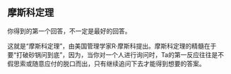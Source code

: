 ## 摩斯科定理

你得到的第一个回答，不一定是最好的回答。

这就是“摩斯科定理”，由美国管理学家R·摩斯科提出。摩斯科定理的精髓在于要“打破砂锅问到底”，因为，当你对一个人进行询问时，Ta的第一反应往往是不假思索或随意应付的脱口而出，只有继续追问下去才能得到想要的答案。
